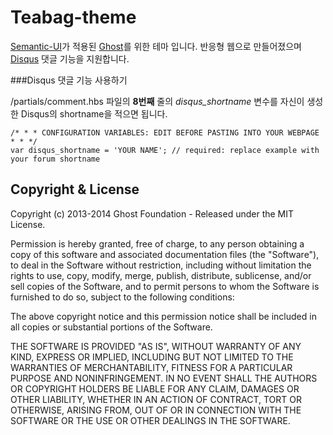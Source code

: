 # Teabag-theme

[Semantic-UI](http://semantic-ui.com/)가 적용된 [Ghost](http://github.com/tryghost/ghost/)를 위한 테마 입니다. 반응형 웹으로 만들어졌으며 [Disqus](https://disqus.com/) 댓글 기능을 지원합니다.

###Disqus 댓글 기능 사용하기

/partials/comment.hbs 파일의 **8번째** 줄의 *disqus_shortname* 변수를 자신이 생성한 Disqus의 shortname을 적으면 됩니다.

    /* * * CONFIGURATION VARIABLES: EDIT BEFORE PASTING INTO YOUR WEBPAGE * * */
    var disqus_shortname = 'YOUR NAME'; // required: replace example with your forum shortname



  
## Copyright & License

Copyright (c) 2013-2014 Ghost Foundation - Released under the MIT License.

Permission is hereby granted, free of charge, to any person obtaining a copy of this software and associated documentation files (the "Software"), to deal in the Software without restriction, including without limitation the rights to use, copy, modify, merge, publish, distribute, sublicense, and/or sell copies of the Software, and to permit persons to whom the Software is furnished to do so, subject to the following conditions:

The above copyright notice and this permission notice shall be included in all copies or substantial portions of the Software.

THE SOFTWARE IS PROVIDED "AS IS", WITHOUT WARRANTY OF ANY KIND, EXPRESS OR IMPLIED, INCLUDING BUT NOT LIMITED TO THE WARRANTIES OF MERCHANTABILITY, FITNESS FOR A PARTICULAR PURPOSE AND
NONINFRINGEMENT. IN NO EVENT SHALL THE AUTHORS OR COPYRIGHT HOLDERS BE LIABLE FOR ANY CLAIM, DAMAGES OR OTHER LIABILITY, WHETHER IN AN ACTION OF CONTRACT, TORT OR OTHERWISE, ARISING FROM, OUT OF OR IN CONNECTION WITH THE SOFTWARE OR THE USE OR OTHER DEALINGS IN THE SOFTWARE.
